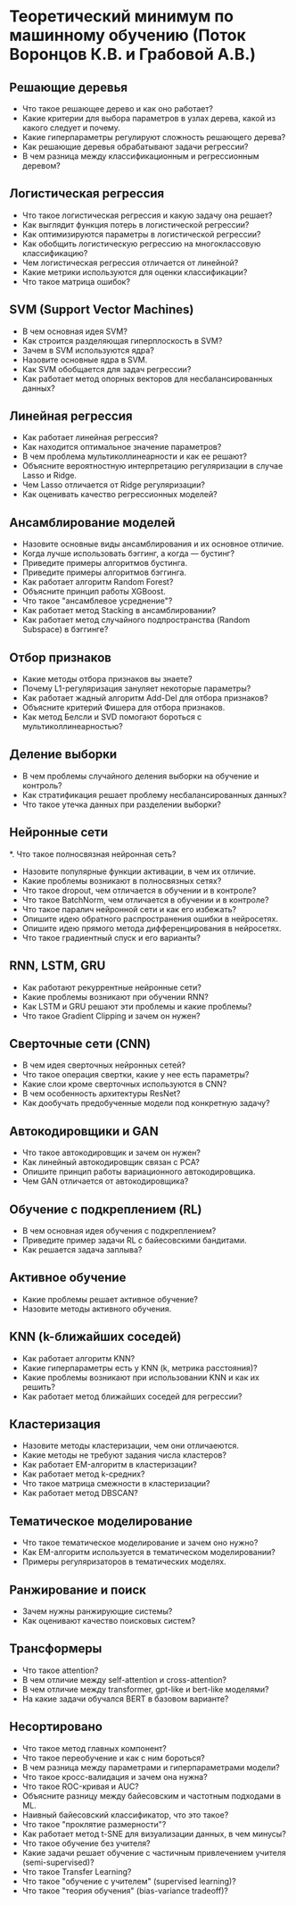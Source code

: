 # Теоретический минимум по машинному обучению (Поток Воронцов К.В. и Грабовой А.В.)

## Решающие деревья
* Что такое решающее дерево и как оно работает?
* Какие критерии для выбора параметров в узлах дерева, какой из какого следует и почему.
* Какие гиперпараметры регулируют сложность решающего дерева?
* Как решающие деревья обрабатывают задачи регрессии?
* В чем разница между классификационным и регрессионным деревом?

## Логистическая регрессия
* Что такое логистическая регрессия и какую задачу она решает?
* Как выглядит функция потерь в логистической регрессии?
* Как оптимизируются параметры в логистической регрессии?
* Как обобщить логистическую регрессию на многоклассовую классификацию?
* Чем логистическая регрессия отличается от линейной?
* Какие метрики используются для оценки классификации?
* Что такое матрица ошибок?

## SVM (Support Vector Machines)
* В чем основная идея SVM?
* Как строится разделяющая гиперплоскость в SVM?
* Зачем в SVM используются ядра?
* Назовите основные ядра в SVM.
* Как SVM обобщается для задач регрессии?
* Как работает метод опорных векторов для несбалансированных данных?  

## Линейная регрессия
* Как работает линейная регрессия?
* Как находится оптимальное значение параметров?
* В чем проблема мультиколлинеарности и как ее решают?
* Объясните вероятностную интерпретацию регуляризации в случае Lasso и Ridge.
* Чем Lasso отличается от Ridge регуляризации?
* Как оценивать качество регрессионных моделей?

## Ансамблирование моделей
* Назовите основные виды ансамблирования и их основное отличие.
* Когда лучше использовать бэггинг, а когда — бустинг?
* Приведите примеры алгоритмов бустинга.
* Приведите примеры алгоритмов бэггинга.
* Как работает алгоритм Random Forest?
* Объясните принцип работы XGBoost.
* Что такое "ансамблевое усреднение"?  
* Как работает метод Stacking в ансамблировании?
* Как работает метод случайного подпространства (Random Subspace) в бэггинге?  

## Отбор признаков
* Какие методы отбора признаков вы знаете?
* Почему L1-регуляризация зануляет некоторые параметры?
* Как работает жадный алгоритм Add-Del для отбора признаков?
* Объясните критерий Фишера для отбора признаков.
* Как метод Белсли и SVD помогают бороться с мультиколлинеарностью?

## Деление выборки
* В чем проблемы случайного деления выборки на обучение и контроль?
* Как стратификация решает проблему несбалансированных данных?
* Что такое утечка данных при разделении выборки?

## Нейронные сети
*. Что такое полносвязная нейронная сеть?
* Назовите популярные функции активации, в чем их отличие.
* Какие проблемы возникают в полносвязных сетях?
* Что такое dropout, чем отличается в обучении и в контроле?
* Что такое BatchNorm, чем отличается в обучении и в контроле?
* Что такое паралич нейронной сети и как его избежать?
* Опишите идею обратного распространения ошибки в нейросетях.
* Опишите идею прямого метода дифференцирования в нейросетях.
* Что такое градиентный спуск и его варианты?

## RNN, LSTM, GRU
* Как работают рекуррентные нейронные сети?
* Какие проблемы возникают при обучении RNN?
* Как LSTM и GRU решают эти проблемы и какие проблемы?
* Что такое Gradient Clipping и зачем он нужен?

## Сверточные сети (CNN)
* В чем идея сверточных нейронных сетей?
* Что такое операция свертки, какие у нее есть параметры?
* Какие слои кроме сверточных используются в CNN?
* В чем особенность архитектуры ResNet?
* Как дообучать предобученные модели под конкретную задачу?

## Автокодировщики и GAN
* Что такое автокодировщик и зачем он нужен?
* Как линейный автокодировщик связан с PCA?
* Опишите принцип работы вариационного автокодировщика.
* Чем GAN отличается от автокодировщика?

## Обучение с подкреплением (RL)
* В чем основная идея обучения с подкреплением?
* Приведите пример задачи RL с байесовскими бандитами.
* Как решается задача заплыва?

## Активное обучение
* Какие проблемы решает активное обучение?
* Назовите методы активного обучения.  

## KNN (k-ближайших соседей)
* Как работает алгоритм KNN?  
* Какие гиперпараметры есть у KNN (k, метрика расстояния)?  
* Какие проблемы возникают при использовании KNN и как их решить?
* Как работает метод ближайших соседей для регрессии?  

## Кластеризация
* Назовите методы кластеризации, чем они отличаеются.
* Какие методы не требуют задания числа кластеров?
* Как работает EM-алгоритм в кластеризации?
* Как работает метод k-средних?  
* Что такое матрица смежности в кластеризации?  
* Как работает метод DBSCAN?  

## Тематическое моделирование
* Что такое тематическое моделирование и зачем оно нужно?
* Как EM-алгоритм используется в тематическом моделировании?
* Примеры регуляризаторов в тематических моделях.

## Ранжирование и поиск
* Зачем нужны ранжирующие системы?
* Как оценивают качество поисковых систем?

## Трансформеры
* Что такое attention?
* В чем отличие между self-attention и cross-attention?
* В чем отличие между transformer, gpt-like и bert-like моделями?
* На какие задачи обучался BERT в базовом варианте?

## Несортировано
* Что такое метод главных компонент?
* Что такое переобучение и как с ним бороться?
* В чем разница между параметрами и гиперпараметрами модели?
* Что такое кросс-валидация и зачем она нужна?
* Что такое ROC-кривая и AUC?
* Объясните разницу между байесовским и частотным подходами в ML.
* Наивный байесовский классификатор, что это такое?
* Что такое "проклятие размерности"?
* Как работает метод t-SNE для визуализации данных, в чем минусы?  
* Что такое обучение без учителя?  
* Какие задачи решает обучение с частичным привлечением учителя (semi-supervised)?  
* Что такое Transfer Learning? 
* Что такое "обучение с учителем" (supervised learning)?  
* Что такое "теория обучения" (bias-variance tradeoff)?  

